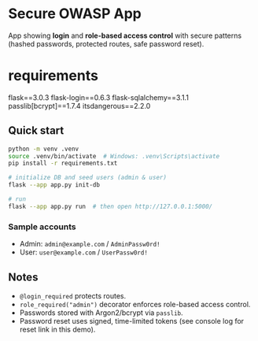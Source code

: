 # Secure OWASP App

App showing **login** and **role-based access control** with secure patterns (hashed passwords, protected routes, safe password reset).


# requirements
flask==3.0.3
flask-login==0.6.3
flask-sqlalchemy==3.1.1
passlib[bcrypt]==1.7.4
itsdangerous==2.2.0


## Quick start

```bash
python -m venv .venv
source .venv/bin/activate  # Windows: .venv\Scripts\activate
pip install -r requirements.txt

# initialize DB and seed users (admin & user)
flask --app app.py init-db

# run
flask --app app.py run  # then open http://127.0.0.1:5000/
```

### Sample accounts
- Admin: `admin@example.com` / `AdminPassw0rd!`
- User:  `user@example.com`  / `UserPassw0rd!`

## Notes
- `@login_required` protects routes.
- `role_required("admin")` decorator enforces role-based access control.
- Passwords stored with Argon2/bcrypt via `passlib`.
- Password reset uses signed, time-limited tokens (see console log for reset link in this demo).
